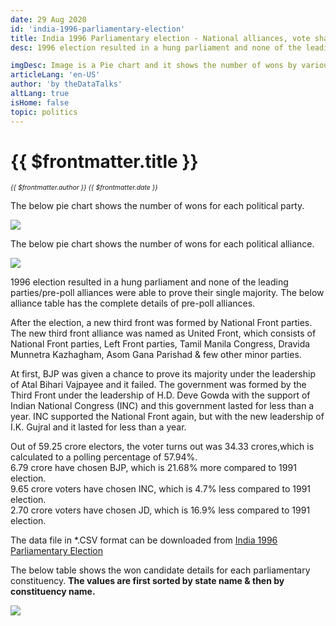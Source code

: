 ```yaml
---
date: 29 Aug 2020
id: 'india-1996-parliamentary-election'
title: India 1996 Parliamentary election - National alliances, vote share, seats won and key events.
desc: 1996 election resulted in a hung parliament and none of the leading parties/pre-poll alliances were able to prove their single majority. The below alliance table has the complete details of pre-poll alliances. After the election, a new third front was formed by

imgDesc: Image is a Pie chart and it shows the number of wons by various alliances in the state.
articleLang: 'en-US'
author: 'by theDataTalks'
altLang: true
isHome: false
topic: politics
---
```


# {{ $frontmatter.title }}
<i style="font-size: 0.75em;"> {{ $frontmatter.author }} {{ $frontmatter.date }} </i>

The below pie chart shows the number of wons for each political party.  

![](/img/politics/india-1996-parliamentary-election/india-1996-election-1.png)

The below pie chart shows the number of wons for each political alliance.  

![](/img/politics/india-1996-parliamentary-election/india-1996-election-2.png)

1996 election resulted in a hung parliament and none of the leading parties/pre-poll alliances were able to prove their single majority. The below alliance table has the complete details of pre-poll alliances.  

After the election, a new third front was formed by National Front parties. The new third front alliance was named as United Front, which consists of National Front parties, Left Front parties, Tamil Manila Congress, Dravida Munnetra Kazhagham, Asom Gana Parishad & few other minor parties.  

At first, BJP was given a chance to prove its majority under the leadership of Atal Bihari Vajpayee and it failed. The government was formed by the Third Front under the leadership of H.D. Deve Gowda with the support of Indian National Congress (INC) and this government lasted for less than a year. INC supported the National Front again, but with the new leadership of I.K. Gujral and it lasted for less than a year.  

Out of 59.25 crore electors, the voter turns out was 34.33 crores,which is calculated to a polling percentage of 57.94%.  
6.79 crore have chosen BJP, which is 21.68% more compared to 1991 election.  
9.65 crore voters have chosen INC, which is 4.7% less compared to 1991 election.  
2.70 crore voters have chosen JD, which is 16.9% less compared to 1991 election.  

The data file in \*.CSV format can be downloaded from [India 1996 Parliamentary Election](http://thedatatalks.in/datas/politics/india-2001-parliamentary-election.csv)

The below table shows the won candidate details for each parliamentary constituency.
**The values are first sorted by state name & then by constituency name.**

![](/img/politics/india-1996-parliamentary-election/india-1996-election-3.png)


<style>

</style>